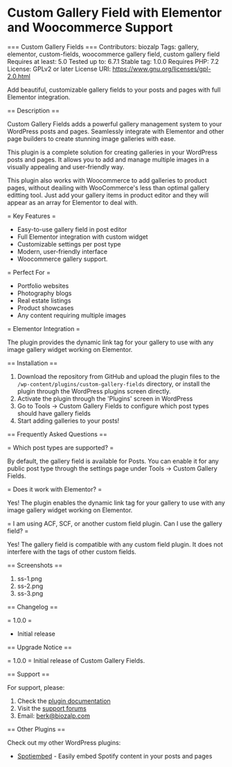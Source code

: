 # Custom Gallery Field with Elementor and Woocommerce Support

=== Custom Gallery Fields ===
Contributors: biozalp
Tags: gallery, elementor, custom-fields, woocommerce gallery field, custom gallery field
Requires at least: 5.0
Tested up to: 6.7.1
Stable tag: 1.0.0
Requires PHP: 7.2
License: GPLv2 or later
License URI: https://www.gnu.org/licenses/gpl-2.0.html

Add beautiful, customizable gallery fields to your posts and pages with full Elementor integration.

== Description ==

Custom Gallery Fields adds a powerful gallery management system to your WordPress posts and pages. Seamlessly integrate with Elementor and other page builders to create stunning image galleries with ease.

This plugin is a complete solution for creating galleries in your WordPress posts and pages. It allows you to add and manage multiple images in a visually appealing and user-friendly way.

This plugin also works with Woocommerce to add galleries to product pages, without deailing with WooCommerce's less than optimal gallery editting tool. Just add your gallery items in product editor and they will appear as an array for Elementor to deal with.

= Key Features =

* Easy-to-use gallery field in post editor
* Full Elementor integration with custom widget
* Customizable settings per post type
* Modern, user-friendly interface
* Woocommerce gallery support.

= Perfect For =

* Portfolio websites
* Photography blogs
* Real estate listings
* Product showcases
* Any content requiring multiple images

= Elementor Integration =

The plugin provides the dynamic link tag for your gallery to use with any image gallery widget working on Elementor.

== Installation ==

1. Download the repository from GitHub and upload the plugin files to the `/wp-content/plugins/custom-gallery-fields` directory, or install the plugin through the WordPress plugins screen directly.
2. Activate the plugin through the 'Plugins' screen in WordPress
3. Go to Tools -> Custom Gallery Fields to configure which post types should have gallery fields
4. Start adding galleries to your posts!

== Frequently Asked Questions ==

= Which post types are supported? =

By default, the gallery field is available for Posts. You can enable it for any public post type through the settings page under Tools -> Custom Gallery Fields.

= Does it work with Elementor? =

Yes! The plugin enables the dynamic link tag for your gallery to use with any image gallery widget working on Elementor.

= I am using ACF, SCF, or another custom field plugin. Can I use the gallery field? =

Yes! The gallery field is compatible with any custom field plugin. It does not interfere with the tags of other custom fields.

== Screenshots ==

1. ss-1.png
2. ss-2.png
3. ss-3.png


== Changelog ==

= 1.0.0 =
* Initial release

== Upgrade Notice ==

= 1.0.0 =
Initial release of Custom Gallery Fields.

== Support ==

For support, please:

1. Check the [plugin documentation](https://wordpress.org/plugins/custom-gallery-fields)
2. Visit the [support forums](https://wordpress.org/support/plugin/custom-gallery-fields)
3. Email: berk@biozalp.com

== Other Plugins ==

Check out my other WordPress plugins:

* [Spotiembed](https://wordpress.com/plugins/spotiembed) - Easily embed Spotify content in your posts and pages
